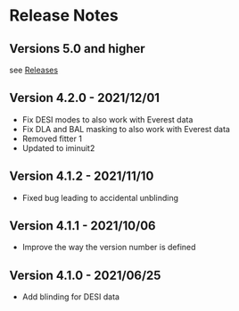 # Release Notes

## Versions 5.0 and higher 
see [Releases](https://github.com/igmhub/picca/releases)

## Version 4.2.0 - 2021/12/01
* Fix DESI modes to also work with Everest data
* Fix DLA and BAL masking to also work with Everest data
* Removed fitter 1
* Updated to iminuit2

## Version 4.1.2 - 2021/11/10
* Fixed bug leading to accidental unblinding

## Version 4.1.1 - 2021/10/06
* Improve the way the version number is defined

## Version 4.1.0 - 2021/06/25
* Add blinding for DESI data
